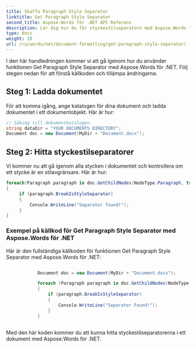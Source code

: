 ```yaml
---
title: Skaffa Paragraph Style Separator
linktitle: Get Paragraph Style Separator
second_title: Aspose.Words för .NET API Referens
description: Lär dig hur du får styckestilseparatorn med Aspose.Words för .NET.
type: docs
weight: 10
url: /ru/words/net/document-formatting/get-paragraph-style-separator/
---
```


I den här handledningen kommer vi att gå igenom hur du använder funktionen Get Paragraph Style Separator med Aspose.Words för .NET. Följ stegen nedan för att förstå källkoden och tillämpa ändringarna.

## Steg 1: Ladda dokumentet

För att komma igång, ange katalogen för dina dokument och ladda dokumentet i ett dokumentobjekt. Här är hur:

```csharp
// Sökväg till dokumentkatalogen.
string dataDir = "YOUR DOCUMENTS DIRECTORY";
Document doc = new Document(MyDir + "Document.docx");
```

## Steg 2: Hitta styckestilseparatorer

Vi kommer nu att gå igenom alla stycken i dokumentet och kontrollera om ett stycke är en stilavgränsare. Här är hur:

```csharp
foreach(Paragraph paragraph in doc.GetChildNodes(NodeType.Paragraph, true))
{
     if (paragraph.BreakIsStyleSeparator)
     {
         Console.WriteLine("Separator found!");
     }
}
```

### Exempel på källkod för Get Paragraph Style Separator med Aspose.Words för .NET

Här är den fullständiga källkoden för funktionen Get Paragraph Style Separator med Aspose.Words för .NET:

```csharp

            Document doc = new Document(MyDir + "Document.docx");

            foreach (Paragraph paragraph in doc.GetChildNodes(NodeType.Paragraph, true))
            {
                if (paragraph.BreakIsStyleSeparator)
                {
                    Console.WriteLine("Separator Found!");
                }
            }
        
```

Med den här koden kommer du att kunna hitta styckestilseparatorerna i ett dokument med Aspose.Words för .NET.

